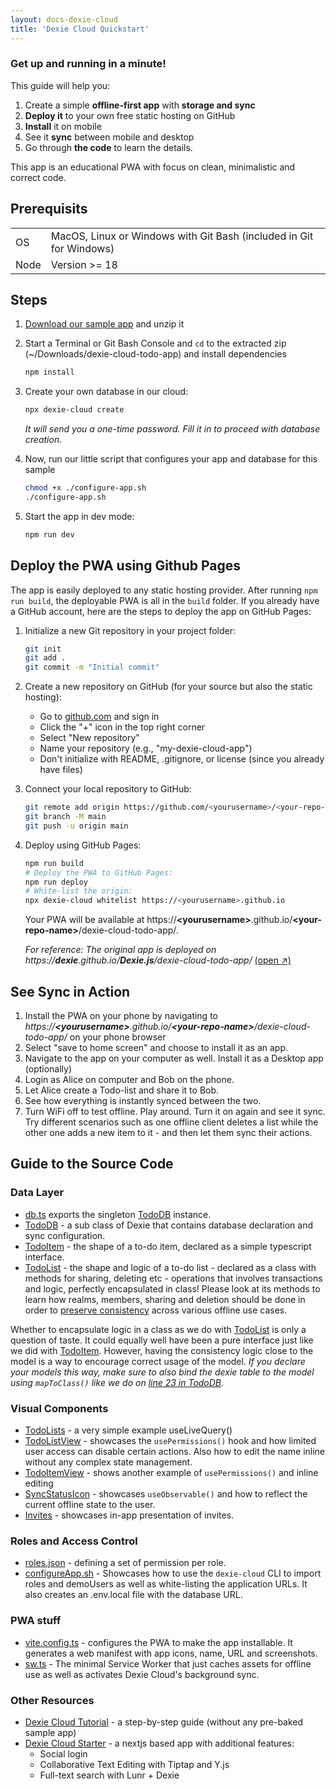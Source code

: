 ```yaml
---
layout: docs-dexie-cloud
title: 'Dexie Cloud Quickstart'
---
```


### Get up and running in a minute!

This guide will help you:

1.  Create a simple **offline-first app** with **storage and sync**
2.  **Deploy it** to your own free static hosting on GitHub
3.  **Install** it on mobile
4.  See it **sync** between mobile and desktop
5.  Go through **the code** to learn the details.

This app is an educational PWA with focus on clean, minimalistic and correct code.

## Prerequisits

|      |                                                                     |
| ---- | ------------------------------------------------------------------- |
| OS   | MacOS, Linux or Windows with Git Bash (included in Git for Windows) |
| Node | Version >= 18                                                       |

## Steps

1. <a href="https://download-directory.github.io/?url=https%3A%2F%2Fgithub.com%2Fdexie%2FDexie.js%2Ftree%2Fmaster%2Fsamples%2Fdexie-cloud-todo-app&filename=dexie-cloud-todo-app" target="_blank">Download our sample app</a> and unzip it

2. Start a Terminal or Git Bash Console and `cd` to the extracted zip (~/Downloads/dexie-cloud-todo-app) and install dependencies

   ```bash
   npm install
   ```

3. Create your own database in our cloud:

   ```bash
   npx dexie-cloud create
   ```

   _It will send you a one-time password. Fill it in to proceed with database creation._

4. Now, run our little script that configures your app and database for this sample

   ```bash
   chmod +x ./configure-app.sh
   ./configure-app.sh
   ```

5. Start the app in dev mode:
   ```bash
   npm run dev
   ```

## Deploy the PWA using Github Pages

The app is easily deployed to any static hosting provider. After running `npm run build`, the deployable PWA is all in the `build` folder. If you already have a GitHub account, here are the steps to deploy the app on GitHub Pages:

1. Initialize a new Git repository in your project folder:

   ```bash
   git init
   git add .
   git commit -m "Initial commit"
   ```

2. Create a new repository on GitHub (for your source but also the static hosting):

   - Go to [github.com](https://github.com) and sign in
   - Click the "+" icon in the top right corner
   - Select "New repository"
   - Name your repository (e.g., "my-dexie-cloud-app")
   - Don't initialize with README, .gitignore, or license (since you already have files)

3. Connect your local repository to GitHub:

   ```bash
   git remote add origin https://github.com/<yourusername>/<your-repo-name>.git
   git branch -M main
   git push -u origin main
   ```

4. Deploy using GitHub Pages:

   ```bash
   npm run build
   # Deploy the PWA to GitHub Pages:
   npm run deploy
   # White-list the origin:
   npx dexie-cloud whitelist https://<yourusername>.github.io
   ```

   Your PWA will be available at https://<b>&lt;yourusername&gt;</b>.github.io/<b>&lt;your-repo-name&gt;</b>/dexie-cloud-todo-app/.

   _For reference: The original app is deployed on https://<b>dexie</b>.github.io/<b>Dexie.js</b>/dexie-cloud-todo-app/_ <a href="https://dexie.github.io/Dexie.js/dexie-cloud-todo-app/" target="_blank">(open &#8599;)</a>

## See Sync in Action

1. Install the PWA on your phone by navigating to _https://<b>&lt;yourusername&gt;</b>.github.io/<b>&lt;your-repo-name&gt;</b>/dexie-cloud-todo-app/_ on your phone browser
2. Select "save to home screen" and choose to install it as an app.
3. Navigate to the app on your computer as well. Install it as a Desktop app (optionally)
4. Login as Alice on computer and Bob on the phone.
5. Let Alice create a Todo-list and share it to Bob.
6. See how everything is instantly synced between the two.
7. Turn WiFi off to test offline. Play around. Turn it on again and see it sync. Try different scenarios such as one offline client deletes a list while the other one adds a new item to it - and then let them sync their actions.

## Guide to the Source Code

### Data Layer

- [db.ts](https://github.com/dexie/Dexie.js/blob/master/samples/dexie-cloud-todo-app/src/db/db.ts) exports the singleton [TodoDB](https://github.com/dexie/Dexie.js/blob/master/samples/dexie-cloud-todo-app/src/db/TodoDB.ts) instance.
- [TodoDB](https://github.com/dexie/Dexie.js/blob/master/samples/dexie-cloud-todo-app/src/db/TodoDB.ts) - a sub class of Dexie that contains database declaration and sync configuration.
- [TodoItem](https://github.com/dexie/Dexie.js/blob/master/samples/dexie-cloud-todo-app/src/db/TodoItem.ts) - the shape of a to-do item, declared as a simple typescript interface.
- [TodoList](https://github.com/dexie/Dexie.js/blob/master/samples/dexie-cloud-todo-app/src/db/TodoList.ts) - the shape and logic of a to-do list - declared as a class with methods for sharing, deleting etc - operations that involves transactions and logic, perfectly encapsulated in class! Please look at its methods to learn how realms, members, sharing and deletion should be done in order to [preserve consistency](/cloud/docs/consistency) across various offline use cases.

Whether to encapsulate logic in a class as we do with [TodoList](https://github.com/dexie/Dexie.js/blob/master/samples/dexie-cloud-todo-app/src/db/TodoList.ts) is only a question of taste. It could equally well have been a pure interface just like we did with [TodoItem](https://github.com/dexie/Dexie.js/blob/master/samples/dexie-cloud-todo-app/src/db/TodoItem.ts). However, having the consistency logic close to the model is a way to encourage correct usage of the model. _If you declare your models this way, make sure to also bind the dexie table to the model using `mapToClass()` like we do on [line 23 in TodoDB](https://github.com/dexie/Dexie.js/blob/v4.2.0/samples/dexie-cloud-todo-app/src/db/TodoDB.ts#L23)_.

### Visual Components

- [TodoLists](https://github.com/dexie/Dexie.js/blob/master/samples/dexie-cloud-todo-app/src/components/TodoLists.tsx) - a very simple example useLiveQuery()
- [TodoListView](https://github.com/dexie/Dexie.js/blob/master/samples/dexie-cloud-todo-app/src/components/TodoListView.tsx) - showcases the `usePermissions()` hook and how limited user access can disable certain actions. Also how to edit the name inline without any complex state management.
- [TodoItemView](https://github.com/dexie/Dexie.js/blob/master/samples/dexie-cloud-todo-app/src/components/TodoItemView.tsx) - shows another example of `usePermissions()` and inline editing
- [SyncStatusIcon](https://github.com/dexie/Dexie.js/blob/master/samples/dexie-cloud-todo-app/src/components/navbar/SyncStatusIcon.tsx) - showcases `useObservable()` and how to reflect the current offline state to the user.
- [Invites](https://github.com/dexie/Dexie.js/blob/master/samples/dexie-cloud-todo-app/src/components/access-control/Invites.tsx) - showcases in-app presentation of invites.

### Roles and Access Control

- [roles.json](https://github.com/dexie/Dexie.js/blob/master/samples/dexie-cloud-todo-app/src/data/roles.json) - defining a set of permission per role.
- [configureApp.sh](https://github.com/dexie/Dexie.js/blob/master/samples/dexie-cloud-todo-app/configure-app.sh) - Showcases how to use the `dexie-cloud` CLI to import roles and demoUsers as well as white-listing the application URLs. It also creates an .env.local file with the database URL.

### PWA stuff

- [vite.config.ts](https://github.com/dexie/Dexie.js/blob/master/samples/dexie-cloud-todo-app/vite.config.ts) - configures the PWA to make the app installable. It generates a web manifest with app icons, name, URL and screenshots.
- [sw.ts](https://github.com/dexie/Dexie.js/blob/master/samples/dexie-cloud-todo-app/src/sw.ts) - The minimal Service Worker that just caches assets for offline use as well as activates Dexie Cloud's background sync.

### Other Resources

- [Dexie Cloud Tutorial](/docs/Tutorial/Dexie-Cloud) - a step-by-step guide (without any pre-baked sample app)
- [Dexie Cloud Starter](https://github.com/dexie/dexie-cloud-starter) - a nextjs based app with additional features:
  - Social login
  - Collaborative Text Editing with Tiptap and Y.js
  - Full-text search with Lunr + Dexie
